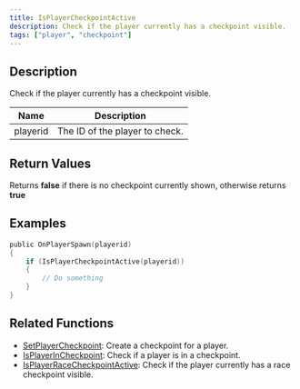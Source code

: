 ```yaml
---
title: IsPlayerCheckpointActive
description: Check if the player currently has a checkpoint visible.
tags: ["player", "checkpoint"]
---
```


<VersionWarn version='omp v1.1.0.2612' />

## Description

Check if the player currently has a checkpoint visible.

| Name     | Description                    |
| -------- | ------------------------------ |
| playerid | The ID of the player to check. |

## Return Values

Returns **false** if there is no checkpoint currently shown, otherwise returns **true**

## Examples

```c
public OnPlayerSpawn(playerid)
{
    if (IsPlayerCheckpointActive(playerid))
    {
        // Do something
    }
}
```

## Related Functions

- [SetPlayerCheckpoint](SetPlayerCheckpoint): Create a checkpoint for a player.
- [IsPlayerInCheckpoint](IsPlayerInCheckpoint): Check if a player is in a checkpoint.
- [IsPlayerRaceCheckpointActive](IsPlayerRaceCheckpointActive): Check if the player currently has a race checkpoint visible.
